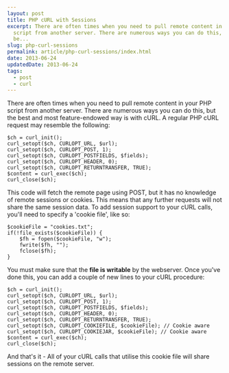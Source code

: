 ```yaml
---
layout: post
title: PHP cURL with Sessions
excerpt: There are often times when you need to pull remote content in your PHP
  script from another server. There are numerous ways you can do this, but the
  be...
slug: php-curl-sessions
permalink: article/php-curl-sessions/index.html
date: 2013-06-24
updatedDate: 2013-06-24
tags:
  - post
  - curl
---
```


There are often times when you need to pull remote content in your PHP script from another server. There are numerous ways you can do this, but the best and most feature-endowed way is with cURL. A regular PHP cURL request may resemble the following:

```
$ch = curl_init();
curl_setopt($ch, CURLOPT_URL, $url);
curl_setopt($ch, CURLOPT_POST, 1);
curl_setopt($ch, CURLOPT_POSTFIELDS, $fields);
curl_setopt($ch, CURLOPT_HEADER, 0);
curl_setopt($ch, CURLOPT_RETURNTRANSFER, TRUE);
$content = curl_exec($ch);
curl_close($ch);
```

This code will fetch the remote page using POST, but it has no knowledge of remote sessions or cookies. This means that any further requests will not share the same session data. To add session support to your cURL calls, you'll need to specify a 'cookie file', like so:

```
$cookieFile = "cookies.txt";
if(!file_exists($cookieFile)) {
	$fh = fopen($cookieFile, "w");
	fwrite($fh, "");
	fclose($fh);
}
```

You must make sure that the **file is writable** by the webserver. Once you've done this, you can add a couple of new lines to your cURL procedure:

```
$ch = curl_init();
curl_setopt($ch, CURLOPT_URL, $url);
curl_setopt($ch, CURLOPT_POST, 1);
curl_setopt($ch, CURLOPT_POSTFIELDS, $fields);
curl_setopt($ch, CURLOPT_HEADER, 0);
curl_setopt($ch, CURLOPT_RETURNTRANSFER, TRUE);
curl_setopt($ch, CURLOPT_COOKIEFILE, $cookieFile); // Cookie aware
curl_setopt($ch, CURLOPT_COOKIEJAR, $cookieFile); // Cookie aware
$content = curl_exec($ch);
curl_close($ch);
```

And that's it - All of your cURL calls that utilise this cookie file will share sessions on the remote server.